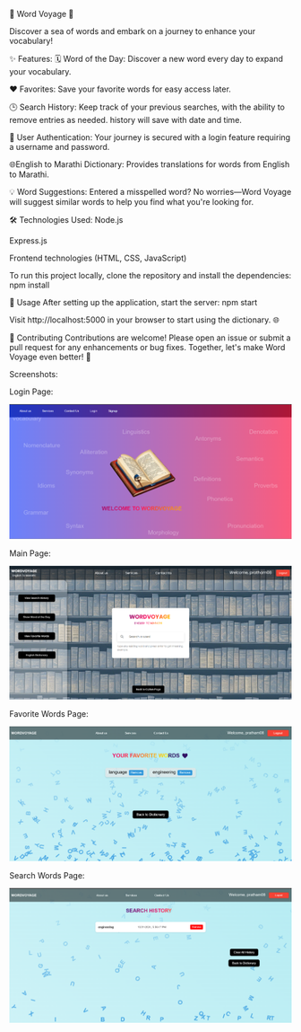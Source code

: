 🌊 Word Voyage 🌊

Discover a sea of words and embark on a journey to enhance your vocabulary!

✨ Features: 
🗓️ Word of the Day: Discover a new word every day to expand your vocabulary.

❤️ Favorites: Save your favorite words for easy access later.

🕒 Search History: Keep track of your previous searches, with the ability to remove entries as needed. history will save with date and time.

🔐 User Authentication: Your journey is secured with a login feature requiring a username and password.

🌐English to Marathi Dictionary: Provides translations for words from English to Marathi.

💡 Word Suggestions: Entered a misspelled word? No worries—Word Voyage will suggest similar words to help you find what you're looking for.

🛠️ Technologies Used:
Node.js

Express.js

Frontend technologies (HTML, CSS, JavaScript)

To run this project locally, clone the repository and install the dependencies:
npm install

🚀 Usage
After setting up the application, start the server:
npm start

Visit http://localhost:5000 in your browser to start using the dictionary. 🌐

🤝 Contributing
Contributions are welcome! Please open an issue or submit a pull request for any enhancements or bug fixes. Together, let's make Word Voyage even better! 🎉

Screenshots: 

Login Page:

![login page](public/images/loginpage.png)

Main Page:

![mainpage](public/images/mainpage.png)

Favorite Words Page:

![fav page](public/images/favpage.png)

Search Words Page:

![search page](public/images/searchpage.png)



